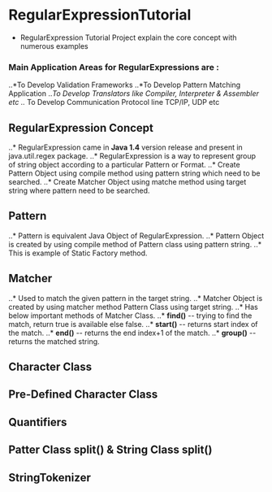 # RegularExpressionTutorial
* RegularExpression Tutorial Project explain the core concept with numerous examples
	

### Main Application Areas for RegularExpressions are :
..*To Develop Validation Frameworks
..*To Develop Pattern Matching Application
..*To Develop Translators like Compiler, Interpreter & Assembler etc
..* To Develop Communication Protocol line TCP/IP, UDP etc


## RegularExpression Concept
..* RegularExpression came in **Java 1.4** version release and present in java.util.regex package.
..* RegularExpression is a way to represent group of string object according to a particular Pattern or Format.
..* Create Pattern Object using compile method using pattern string which need to be searched.
..* Create Matcher Object using matche method using target string where pattern need to be searched.
	
	

## Pattern
..* Pattern is equivalent Java Object of RegularExpression.
..* Pattern Object is created by using compile method of Pattern class using pattern string.
..* This is example of Static Factory method.

	

## Matcher
..* Used to match the given pattern in the target string.
..* Matcher Object is created by using matcher method Pattern Class using target string.
..* Has below important methods of Matcher Class.
..* **find()** -- trying to find the match,  return true is available else false.
..* **start()** -- returns start index of the match.
..* **end()** -- returns the end index+1 of the match.
..* **group()** -- returns the matched string.


## Character Class

## Pre-Defined Character Class

## Quantifiers

## Patter Class split() & String Class split()

## StringTokenizer
